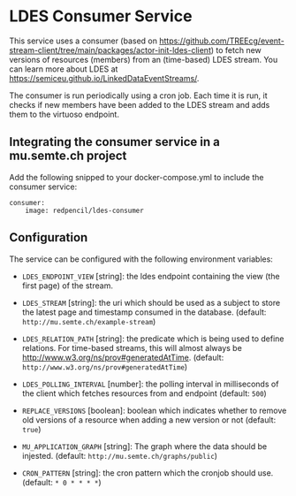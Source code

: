 # LDES Consumer Service

This service uses a consumer (based on https://github.com/TREEcg/event-stream-client/tree/main/packages/actor-init-ldes-client) to fetch new versions of resources (members) from an (time-based) LDES stream.
You can learn more about LDES at https://semiceu.github.io/LinkedDataEventStreams/.

The consumer is run periodically using a cron job. Each time it is run, it checks if new members have been added to the LDES stream and adds them to the virtuoso endpoint.

## Integrating the consumer service in a mu.semte.ch project

Add the following snipped to your docker-compose.yml to include the consumer service:

```
consumer:
    image: redpencil/ldes-consumer
```

## Configuration

The service can be configured with the following environment variables:

-   `LDES_ENDPOINT_VIEW` [string]: the ldes endpoint containing the view (the first page) of the stream.

-   `LDES_STREAM` [string]: the uri which should be used as a subject to store the latest page and timestamp consumed in the database. (default: `http://mu.semte.ch/example-stream`)

-   `LDES_RELATION_PATH` [string]: the predicate which is being used to define relations. For time-based streams, this will almost always be http://www.w3.org/ns/prov#generatedAtTime. (default: `http://www.w3.org/ns/prov#generatedAtTime`)

-   `LDES_POLLING_INTERVAL` [number]: the polling interval in milliseconds of the client which fetches resources from and endpoint (default: `500`)

-   `REPLACE_VERSIONS` [boolean]: boolean which indicates whether to remove old versions of a resource when adding a new version or not (default: `true`)

-   `MU_APPLICATION_GRAPH` [string]: The graph where the data should be injested. (default: `http://mu.semte.ch/graphs/public`)

-   `CRON_PATTERN` [string]: the cron pattern which the cronjob should use. (default: `* 0 * * * *`)
